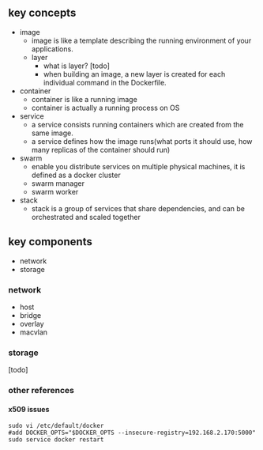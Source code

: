 ## key concepts
- image
    - image is like a template describing the running environment of your applications.
    - layer
        - what is layer? [todo]
        - when building an image, a new layer is created for each individual command in the Dockerfile.  	
- container
    - container is like a running image
    - container is actually a running process on OS
- service
    - a service consists running containers which are created from the same image.
    - a service defines how the image runs(what ports it should use, how many replicas of the container should run)
- swarm
    - enable you distribute services on multiple physical machines, it is defined as a docker cluster
    - swarm manager
    - swarm worker
- stack
    - stack is a group of services that share dependencies, and can be orchestrated and scaled together


## key components

- network
- storage

### network

- host
- bridge 
- overlay
- macvlan

### storage

[todo]


### other references

#### x509 issues

```shell
sudo vi /etc/default/docker
#add DOCKER_OPTS="$DOCKER_OPTS --insecure-registry=192.168.2.170:5000"
sudo service docker restart
```
